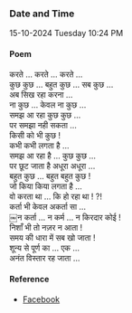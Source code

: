 ### Date and Time

15-10-2024 Tuesday 10:24 PM

#### Poem

करते … करते … करते … <br />
कुछ कुछ … बहुत कुछ … सब कुछ … <br />
अब सिख रहा करना … <br />
ना कुछ … केवल ना कुछ … <br />
समझ आ रहा कुछ कुछ … <br />
पर समझा नही सकता … <br />
किसी को भी कुछ ! <br />
कभी कभी लगता है … <br />
समझ आ रहा है … कुछ कुछ … <br />
पर छूट जाता है अधूरा अधूरा … <br />
बहुत कुछ … बहुत बहुत कुछ ! <br />
जो किया किया लगता है … <br />
वो करता था … कि हो रहा था ! ?! <br />
कर्ता भी केवल अकर्ता सा … <br />
￼न कर्ता … न कर्म … न किरदार कोई ! <br />
निशाँ भी तो नज़र न आता ! <br />
समय की धारा में सब खो जाता ! <br />
शून्य से पूर्ण का … एक … <br />
अनंत विस्तार रह जाता …

#### Reference

* [Facebook](https://www.facebook.com/share/v/LDHUzyH4RFmxPWTg/)
